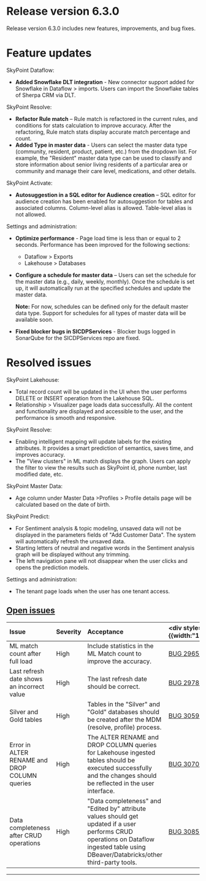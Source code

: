 # Release version 6.3.0

Release version 6.3.0 includes new features, improvements, and bug fixes.

<!--tabs-->
# Feature updates

<div className="v6_3_0_p">SkyPoint Dataflow:</div>
 

- **Added Snowflake DLT integration** - New connector support added for Snowflake in Dataflow > imports. Users can import the Snowflake tables of Sherpa CRM via DLT.

<div className="v6_3_0_p">SkyPoint Resolve:</div>

- **Refactor Rule match** – Rule match is refactored in the current rules, and conditions for stats calculation to improve accuracy. After the refactoring, Rule match stats display accurate match percentage and count.
- **Added Type in master data** - Users can select the master data type (community, resident, product, patient, etc.) from the dropdown list. For example, the "Resident" master data type can be used to classify and store information about senior living residents of a particular area or community and manage their care level, medications, and other details.

<div className="v6_3_0_p">SkyPoint Activate:</div>

- **Autosuggestion in a SQL editor for Audience creation** – SQL editor for audience creation has been enabled for autosuggestion for tables and associated columns. Column-level alias is allowed. Table-level alias is not allowed.

<div className="v6_3_0_p">Settings and administration:</div>

- **Optimize performance** - Page load time is less than or equal to 2 seconds. Performance has been improved for the following sections:
  - Dataflow > Exports
  - Lakehouse > Databases
- **Configure a schedule for master data** – Users can set the schedule for the master data (e.g., daily, weekly, monthly). Once the schedule is set up, it will automatically run at the specified schedules and update the master data.

  **Note:** For now, schedules can be defined only for the default master data type. Support for schedules for all types of master data will be available soon.

- **Fixed blocker bugs in SICDPServices** - Blocker bugs logged in SonarQube for the SICDPServices repo are fixed.

# Resolved issues

<div className="v6_3_0_p">SkyPoint Lakehouse:</div>

- Total record count will be updated in the UI when the user performs DELETE or INSERT operation from the Lakehouse SQL.
- Relationship > Visualizer page loads data successfully. All the content and functionality are displayed and accessible to the user, and the performance is smooth and responsive. 

<div className="v6_3_0_p">SkyPoint Resolve:</div>

- Enabling intelligent mapping will update labels for the existing attributes. It provides a smart prediction of semantics, saves time, and improves accuracy.
- The "View clusters" in ML match displays the graph. Users can apply the filter to view the results such as SkyPoint id, phone number, last modified date, etc.

<div className="v6_3_0_p">SkyPoint Master Data:</div>

- Age column under Master Data >Profiles > Profile details page will be calculated based on the date of birth.

<div className="v6_3_0_p">SkyPoint Predict:</div>

- For Sentiment analysis & topic modeling, unsaved data will not be displayed in the parameters fields of "Add Customer Data". The system will automatically refresh the unsaved data.
- Starting letters of neutral and negative words in the Sentiment analysis graph will be displayed without any trimming.
- The left navigation pane will not disappear when the user clicks and opens the prediction models.

<div className="v6_3_0_p">Settings and administration:</div>

- The tenant page loads when the user has one tenant access.


## [Open issues](#tab/tabid-3)


|Issue|Severity|Acceptance|<div style={{width:"100px"}}>Reference</div>|
| :- | :- | :- | :- |
|ML match count after full load|High|Include statistics in the ML Match count to improve the accuracy.|[BUG 29656](https://dev.azure.com/skypointgroup/skypoint/_workitems/edit/29656)|
|Last refresh date shows an incorrect value|High|The last refresh date should be correct.|[BUG 29789](https://dev.azure.com/skypointgroup/skypoint/_workitems/edit/29789)|
|Silver and Gold tables|High|Tables in the "Silver" and "Gold" databases should be created after the MDM (resolve, profile) process.|[BUG 30598](https://dev.azure.com/skypointgroup/skypoint/_workitems/edit/30598)|
|Error in ALTER RENAME and DROP COLUMN queries|High|The ALTER RENAME and DROP COLUMN queries for Lakehouse ingested tables should be executed successfully and the changes should be reflected in the user interface.|[BUG 30709](https://dev.azure.com/skypointgroup/skypoint/_workitems/edit/30709)|
|Data completeness after CRUD operations|High|"Data completeness" and "Edited by" attribute values should get updated if a user performs CRUD operations on Dataflow ingested table using DBeaver/Databricks/other third-party tools.|[BUG 30858](https://dev.azure.com/skypointgroup/skypoint/_workitems/edit/30858)|  

---





